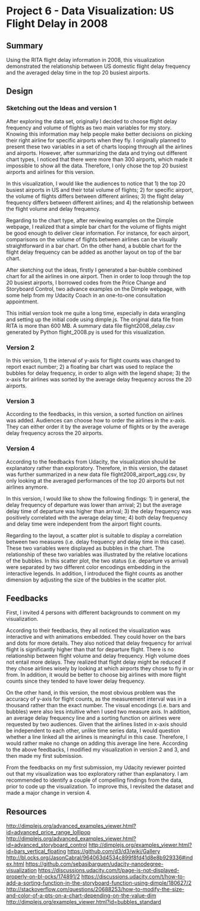 # Project 6 - Data Visualization: US Flight Delay in 2008

## Summary

Using the RITA flight delay information in 2008, this visualization demonstrated the relationship between US domestic flight delay frequency and the averaged delay time in the top 20 busiest airports. 

## Design

### Sketching out the Ideas and version 1

After exploring the data set, originally I decided to choose flight delay frequency and volume of flights as two main variables for my story. Knowing this information may help people make better decisions on picking their right airline for specific airports when they fly. I originally planned to present these two variables in a set of charts looping through all the airlines and airports. However, after summarizing the data and trying out different chart types, I noticed that there were more than 300 airports, which made it impossible to show all the data. Therefore, I only chose the top 20 busiest airports and airlines for this version. 

In this visualization, I would like the audiences to notice that 1) the top 20 busiest airports in US and their total volume of flights; 2) for specific airport, the volume of flights differs between different airlines; 3) the flight delay frequency differs between different airlines; and 4) the relationship between the flight volume and delay frequency. 

Regarding to the chart type, after reviewing examples on the Dimple webpage, I realized that a simple bar chart for the volume of flights might be good enough to deliver clear information. For instance, for each airport, comparisons on the volume of flights between airlines can be visually straightforward in a bar chart. On the other hand, a bubble chart for the flight delay frequency can be added as another layout on top of the bar chart. 

After sketching out the ideas, firstly I generated a bar-bubble combined chart for all the airlines in one airport. Then in order to loop through the top 20 busiest airports, I borrowed codes from the Price Change and Storyboard Control, two advance examples on the Dimple webpage, with some help from my Udacity Coach in an one-to-one consultation appointment. 

This initial version took me quite a long time, especially in data wrangling and setting up the initial code using dimple.js. The original data file from RITA is more than 600 MB. A summary data file flight2008_delay.csv generated by Python flight_2008.py is used for this visualization.

### Version 2

In this version, 1) the interval of y-axis for flight counts was changed to report exact number; 2) a floating bar chart was used to replace the bubbles for delay frequency, in order to align with the legend shape; 3) the x-axis for airlines was sorted by the average delay frequency across the 20 airports. 

### Version 3

According to the feedbacks, in this version, a sorted function on airlines was added. Audiences can choose how to order the airlines in the x-axis. They can either order it by the average volume of flights or by the average delay frequency across the 20 airports.  

### Version 4

According to the feedbacks from Udacity, the visualization should be explanatory rather than exploratory. Therefore, in this version, the dataset was further summarized in a new data file flight2008_airport_agg.csv, by only looking at the averaged performances of the top 20 airports but not airlines anymore. 

In this version, I would like to show the following findings: 1) in general, the delay frequency of departure was lower than arrival; 2) but the average delay time of departure was higher than arrival; 3) the delay frequency was positively correlated with the average delay time; 4) both delay frequency and delay time were independent from the airport flight counts. 

Regarding to the layout, a scatter plot is suitable to display a correlation between two measures (i.e. delay frequency and delay time in this case). These two variables were displayed as bubbles in the chart. The relationship of these two variables was illustrated by the relative locations of the bubbles. In this scatter plot, the two status (i.e. departure vs arrival) were separated by two different color encodings embedding in the interactive legends. In addition, I introduced the flight counts as another dimension by adjusting the size of the bubbles in the scatter plot. 


## Feedbacks

First, I invited 4 persons with different backgrounds to comment on my visualization. 

According to their feedbacks, they all noticed the visualization was interactive and with animations embedded. They could hover on the bars and dots for more details. They also noticed that delay frequency for arrival flight is significantly higher than that for departure flight. There is no relationship between flight volume and delay frequency. High volume does not entail more delays. They realized that flight delay might be reduced if they chose airlines wisely by looking at which airports they chose to fly in or from. In addition, it would be better to choose big airlines with more flight counts since they tended to have lower delay frequency.  

On the other hand, in this version, the most obvious problem was the accuracy of y-axis for flight counts, as the measurement interval was in a thousand rather than the exact number. The visual encodings (i.e. bars and bubbles) were also less intuitive when I used two measure axis. In addition, an average delay frequency line and a sorting function on airlines were requested by two audiences. Given that the airlines listed in x-axis should be independent to each other, unlike time series data, I would question whether a line linked all the airlines is meaningful in this case. Therefore, I would rather make no change on adding this average line here. According to the above feedbacks, I modified my visualization in version 2 and 3, and then made my first submission. 

From the feedbacks on my first submission, my Udacity reviewer pointed out that my visualization was too exploratory rather than explanatory. I am recommended to identify a couple of compelling findings from the data, prior to code up the visualization. To improve this, I revisited the dataset and made a major change in version 4.


## Resources

http://dimplejs.org/advanced_examples_viewer.html?id=advanced_price_range_lollipop
http://dimplejs.org/advanced_examples_viewer.html?id=advanced_storyboard_control
http://dimplejs.org/examples_viewer.html?id=bars_vertical_floating
https://github.com/d3/d3/wiki/Gallery
http://bl.ocks.org/JasonCabral/964063d4534c899f8fd41d8e8b929336#index.html
https://github.com/sebasibarguen/udacity-nanodegree-visualization
https://discussions.udacity.com/t/page-is-not-displayed-properly-on-bl-ocks/174891/2
https://discussions.udacity.com/t/how-to-add-a-sorting-function-in-the-storyboard-function-using-dimple/180627/2
http://stackoverflow.com/questions/20688253/how-to-modify-the-size-and-color-of-a-pts-on-a-chart-depending-on-the-value-dim
http://dimplejs.org/examples_viewer.html?id=bubbles_standard

